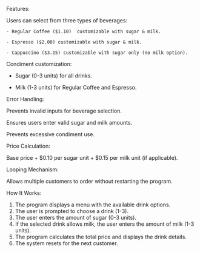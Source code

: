  Features:

Users can select from three types of beverages:

    - Regular Coffee ($1.10)  customizable with sugar & milk.
    
    - Espresso ($2.00) customizable with sugar & milk.
    
    - Cappuccino ($3.15) customizable with sugar only (no milk option).


Condiment customization:

   - Sugar (0-3 units) for all drinks.
 
   - Milk (1-3 units) for Regular Coffee and Espresso.

 
Error Handling:

   Prevents invalid inputs for beverage selection.
   
   Ensures users enter valid sugar and milk amounts.
   
   Prevents excessive condiment use.


Price Calculation:


   Base price + $0.10 per sugar unit + $0.15 per milk unit (if applicable).


Looping Mechanism:

   Allows multiple customers to order without restarting the program.


How It Works:

1. The program displays a menu with the available drink options.
2. The user is prompted to choose a drink (1-3).
3. The user enters the amount of sugar (0-3 units).
4. If the selected drink allows milk, the user enters the amount of milk (1-3 units).
5. The program calculates the total price and displays the drink details.
6. The system resets for the next customer.
